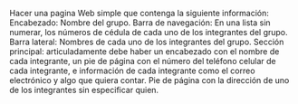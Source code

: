 Hacer una pagina Web simple que contenga la siguiente información:
Encabezado: Nombre del grupo.
Barra de navegación: En una lista sin numerar, los números de cédula de cada uno de los integrantes del grupo.
Barra lateral: Nombres de cada uno de los integrantes del grupo.
Sección principal: articuladamente debe haber un encabezado con el nombre de cada integrante, un pie de página con el número del teléfono celular de cada integrante, e información de cada integrante como el correo electrónico y algo que quiera contar.
Pie de página con la dirección de uno de los integrantes sin especificar quien.